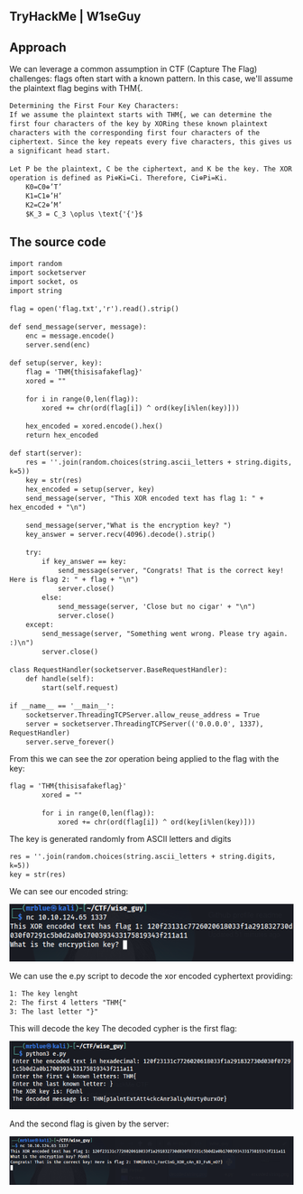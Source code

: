 ## TryHackMe | W1seGuy

## Approach

We can leverage a common assumption in CTF (Capture The Flag) challenges: flags often start with a known pattern. In this case, we'll assume the plaintext flag begins with THM{.

    Determining the First Four Key Characters:
    If we assume the plaintext starts with THM{, we can determine the first four characters of the key by XORing these known plaintext characters with the corresponding first four characters of the ciphertext. Since the key repeats every five characters, this gives us a significant head start.

    Let P be the plaintext, C be the ciphertext, and K be the key. The XOR operation is defined as Pi​⊕Ki​=Ci​. Therefore, Ci​⊕Pi​=Ki​.
        K0​=C0​⊕’T’
        K1​=C1​⊕’H’
        K2​=C2​⊕’M’
        $K_3 = C_3 \oplus \text{'{'}$

## The source code

    import random
    import socketserver 
    import socket, os
    import string
    
    flag = open('flag.txt','r').read().strip()
    
    def send_message(server, message):
        enc = message.encode()
        server.send(enc)
    
    def setup(server, key):
        flag = 'THM{thisisafakeflag}' 
        xored = ""
    
        for i in range(0,len(flag)):
            xored += chr(ord(flag[i]) ^ ord(key[i%len(key)]))
    
        hex_encoded = xored.encode().hex()
        return hex_encoded
    
    def start(server):
        res = ''.join(random.choices(string.ascii_letters + string.digits, k=5))
        key = str(res)
        hex_encoded = setup(server, key)
        send_message(server, "This XOR encoded text has flag 1: " + hex_encoded + "\n")
        
        send_message(server,"What is the encryption key? ")
        key_answer = server.recv(4096).decode().strip()
    
        try:
            if key_answer == key:
                send_message(server, "Congrats! That is the correct key! Here is flag 2: " + flag + "\n")
                server.close()
            else:
                send_message(server, 'Close but no cigar' + "\n")
                server.close()
        except:
            send_message(server, "Something went wrong. Please try again. :)\n")
            server.close()
    
    class RequestHandler(socketserver.BaseRequestHandler):
        def handle(self):
            start(self.request)
    
    if __name__ == '__main__':
        socketserver.ThreadingTCPServer.allow_reuse_address = True
        server = socketserver.ThreadingTCPServer(('0.0.0.0', 1337), RequestHandler)
        server.serve_forever()

From this we can see the zor operation being applied to the flag with the key:
    
    flag = 'THM{thisisafakeflag}' 
            xored = ""
        
            for i in range(0,len(flag)):
                xored += chr(ord(flag[i]) ^ ord(key[i%len(key)]))
                
The key is generated randomly from ASCII letters and digits

    res = ''.join(random.choices(string.ascii_letters + string.digits, k=5))
    key = str(res)

We can see our encoded string:

![Alt text for the image](ended_string.png)

We can use the e.py script to decode the xor encoded cyphertext providing:

    1: The key lenght
    2: The first 4 letters "THM{"
    3: The last letter "}"

This will decode the key The decoded cypher is the first flag:

![Alt text for the image](decode_string.png)

And the second flag is given by the server:

![Alt text for the image](second_flag.png)















    
